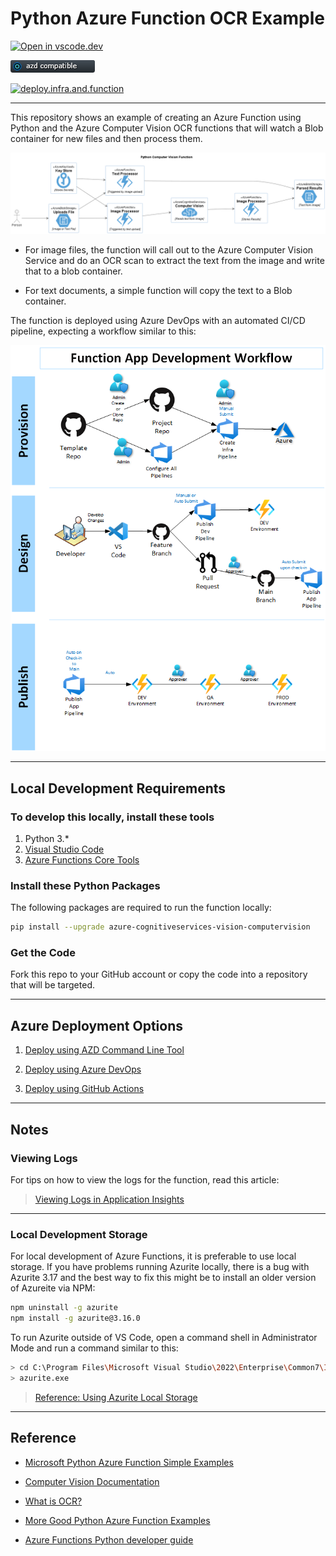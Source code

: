 # Python Azure Function OCR Example

[![Open in vscode.dev](https://img.shields.io/badge/Open%20in-vscode.dev-blue)][1]

[1]: https://vscode.dev/github/lluppesms/python.function.demo/

![azd Compatible](/Docs/images/AZD_Compatible.png)

[![deploy.infra.and.function](https://github.com/lluppesms/python.function.demo/actions/workflows/deploy-infra-function.yml/badge.svg)](https://github.com/lluppesms/python.function.demo/actions/workflows/deploy-infra-function.yml)

---

This repository shows an example of creating an Azure Function using Python and the Azure Computer Vision OCR functions that will watch a Blob container for new files and then process them.

![Architecture Diagram](Docs/images/ArchitectureDiagram.png)

- For image files, the function will call out to the Azure Computer Vision Service and do an OCR scan to extract the text from the image and write that to a blob container.

- For text documents, a simple function will copy the text to a Blob container.

The function is deployed using Azure DevOps with an automated CI/CD pipeline, expecting a workflow similar to this:

![Project Workflow](Docs/images/FunctionAppWorkflow.png)

---

## Local Development Requirements

### To develop this locally, install these tools

1. Python 3.*
2. [Visual Studio Code](https://code.visualstudio.com/)
3. [Azure Functions Core Tools](https://learn.microsoft.com/en-us/azure/azure-functions/functions-run-local?tabs=v4%2Cwindows%2Ccsharp%2Cportal%2Cbash#install-the-azure-functions-core-tools)

### Install these Python Packages

The following packages are required to run the function locally:

``` bash
pip install --upgrade azure-cognitiveservices-vision-computervision
```

### Get the Code

Fork this repo to your GitHub account or copy the code into a repository that will be targeted.

---

## Azure Deployment Options

1. [Deploy using AZD Command Line Tool](/Docs/AzdDeploy.md)

2. [Deploy using Azure DevOps](/Docs/AzureDevOps.md)

3. [Deploy using GitHub Actions](/Docs/GitHubActions.md)

---

## Notes

### Viewing Logs

For tips on how to view the logs for the function, read this article:

> [Viewing Logs in Application Insights](https://docs.luppes.com/ReadAppInsightsLogFiles/)

---

### Local Development Storage

For local development of Azure Functions, it is preferable to use local storage. If you have problems running Azurite locally, there is a bug with Azurite 3.17 and the best way to fix this might be to install an older version of Azureite via NPM:

``` bash
npm uninstall -g azurite
npm install -g azurite@3.16.0
```

To run Azurite outside of VS Code, open a command shell in Administrator Mode and run a command similar to this:

``` bash
> cd C:\Program Files\Microsoft Visual Studio\2022\Enterprise\Common7\IDE\Extensions\Microsoft\Azure Storage Emulator
> azurite.exe
```

> [Reference: Using Azurite Local Storage](https://learn.microsoft.com/en-us/azure/storage/common/storage-use-azurite?toc=%2Fazure%2Fstorage%2Fblobs%2Ftoc.json&tabs=visual-studio)

---

## Reference

- [Microsoft Python Azure Function Simple Examples](https://github.com/Azure-Samples/functions-docs-python)

- [Computer Vision Documentation](https://docs.microsoft.com/en-us/azure/cognitive-services/computer-vision/)

- [What is OCR?](https://learn.microsoft.com/en-us/azure/cognitive-services/computer-vision/overview-ocr)

- [More Good Python Azure Function Examples](https://github.com/yokawasa/azure-functions-python-samples/tree/master/v2functions)

- [Azure Functions Python developer guide](https://learn.microsoft.com/en-us/azure/azure-functions/functions-reference-python)